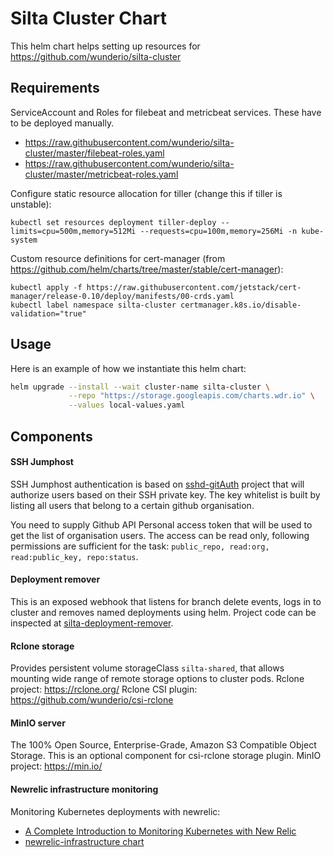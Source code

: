 # Silta Cluster Chart

This helm chart helps setting up resources for https://github.com/wunderio/silta-cluster

## Requirements

ServiceAccount and Roles for filebeat and metricbeat services. These have to be deployed manually.
 - https://raw.githubusercontent.com/wunderio/silta-cluster/master/filebeat-roles.yaml
 - https://raw.githubusercontent.com/wunderio/silta-cluster/master/metricbeat-roles.yaml

Configure static resource allocation for tiller (change this if tiller is unstable):
```
kubectl set resources deployment tiller-deploy --limits=cpu=500m,memory=512Mi --requests=cpu=100m,memory=256Mi -n kube-system
``` 

Custom resource definitions for cert-manager (from https://github.com/helm/charts/tree/master/stable/cert-manager):
```
kubectl apply -f https://raw.githubusercontent.com/jetstack/cert-manager/release-0.10/deploy/manifests/00-crds.yaml
kubectl label namespace silta-cluster certmanager.k8s.io/disable-validation="true"
```

## Usage

Here is an example of how we instantiate this helm chart: 

```bash
helm upgrade --install --wait cluster-name silta-cluster \
             --repo "https://storage.googleapis.com/charts.wdr.io" \
             --values local-values.yaml            
```

## Components

#### SSH Jumphost

SSH Jumphost authentication is based on [sshd-gitAuth](https://github.com/wunderio/sshd-gitauth) project that will authorize users based on their SSH private key. The key whitelist is built by listing all users that belong to a certain github organisation.

You need to supply Github API Personal access token that will be used to get the list of organisation users. The access can be read only, following permissions are sufficient for the task: `public_repo, read:org, read:public_key, repo:status`.

#### Deployment remover

This is an exposed webhook that listens for branch delete events, logs in to cluster and removes named deployments using helm. Project code can be inspected at [silta-deployment-remover](https://github.com/wunderio/silta-deployment-remover).

#### Rclone storage

Provides persistent volume storageClass `silta-shared`, that allows mounting wide range of remote storage options to cluster pods.
Rclone project: https://rclone.org/
Rclone CSI plugin: https://github.com/wunderio/csi-rclone

#### MinIO server

The 100% Open Source, Enterprise-Grade, Amazon S3 Compatible Object Storage. This is an optional component for csi-rclone storage plugin.
MinIO project: https://min.io/  

#### Newrelic infrastructure monitoring
Monitoring Kubernetes deployments with newrelic:
 - [A Complete Introduction to Monitoring Kubernetes with New Relic](https://newrelic.com/platform/kubernetes/monitoring-guide)
 - [newrelic-infrastructure chart](https://github.com/helm/charts/tree/master/stable/newrelic-infrastructure)
